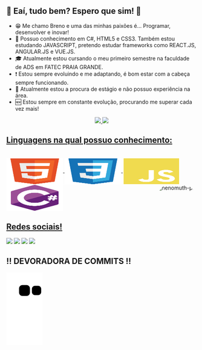 ## 👋 Eaí, tudo bem? Espero que sim! 👋

- 😁 Me chamo Breno e uma das minhas paixões é... Programar, desenvolver e inovar!
- 🧠 Possuo conhecimento em C#, HTML5 e CSS3. Também estou estudando JAVASCRIPT, pretendo estudar frameworks como REACT.JS, ANGULAR.JS e VUE.JS.
- 🎓 Atualmente estou cursando o meu primeiro semestre na faculdade de ADS em FATEC PRAIA GRANDE.
-  ❗ Estou sempre evoluindo e me adaptando, é bom estar com a cabeça sempre funcionando.
- 👔 Atualmente estou a procura de estágio e não possuo experiência na área.
- 🆕 Estou sempre em constante evolução, procurando me superar cada vez mais!

<div align="center">
  <a href="https://github.com/nenomuth">
  <img height="150px" src="https://github-readme-stats.vercel.app/api?username=nenomuth&show_icons=true&theme=synthwave&include_all_commits=true&count_private=true"/>
  <img height="150px" src="https://github-readme-stats.vercel.app/api/top-langs/?username=nenomuth&layout=compact&langs_count=7&theme=synthwave"/>
</div>

## Linguagens na qual possuo conhecimento:
<div style="display: inline_block"><br>
  <img align="center" alt="nenomuth-HTML" height="70" width="150" src="https://raw.githubusercontent.com/devicons/devicon/master/icons/html5/html5-original.svg">
  <img align="center" alt="nenomuth-CSS" height="70" width="150" src="https://raw.githubusercontent.com/devicons/devicon/master/icons/css3/css3-original.svg">
  <img align="center" alt="nenomuth-JS" height="70" width="150" src="https://raw.githubusercontent.com/devicons/devicon/master/icons/javascript/javascript-plain.svg">
  <img align="center" alt="nenomuth-CSHARP" height="70" width="150" src="https://raw.githubusercontent.com/devicons/devicon/master/icons/csharp/csharp-original.svg">
  <img align="right" alt="nenomuth-pic" height="200" style="border-radius:40px;" src="https://media4.giphy.com/media/42RzEADcdH47pQx2Rp/giphy.gif?cid=790b76118e0cfe44fafdf4a04fd86ed6e836b69b73fed087&rid=giphy.gif&ct=g?width=700&height=700">
</div>

## Redes sociais!
  <div> 
  <a href="https://www.facebook.com/breno.muth/" target="_blank"><img src="https://img.shields.io/badge/Facebook-1877F2?style=for-the-badge&logo=facebook&logoColor=white" target="_blank"></a>
  <a href="https://www.instagram.com/nenomuth/?hl=pt-br" target="_blank"><img src="https://img.shields.io/badge/-Instagram-%23E4405F?style=for-the-badge&logo=instagram&logoColor=white" target="_blank"></a>
 	<a href="https://www.linkedin.com/in/breno-rodrigues-muth-725b98218/" target="_blank"><img src="https://img.shields.io/badge/-LinkedIn-%230077B5?style=for-the-badge&logo=linkedin&logoColor=white" target="_blank"></a>
  <a href = "mailto:souriwise@gmail.com"><img src="https://img.shields.io/badge/-Gmail-%23333?style=for-the-badge&logo=gmail&logoColor=red" target="_blank"></a>
    
## ‼️ DEVORADORA DE COMMITS ‼️
![Snake animation](https://github.com/nenomuth/nenomuth/blob/output/github-contribution-grid-snake.svg)
  </div>

